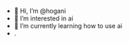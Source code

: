 - 👋 Hi, I’m @hogani 
- 👀 I’m interested in ai 
- 🌱 I’m currently learning how to use ai 
- .
  

<!---
hogani/hogani is a ✨ special ✨ repository because its `README.md` (this file) appears on your GitHub profile.
You can click the Preview link to take a look at your changes.
--->
